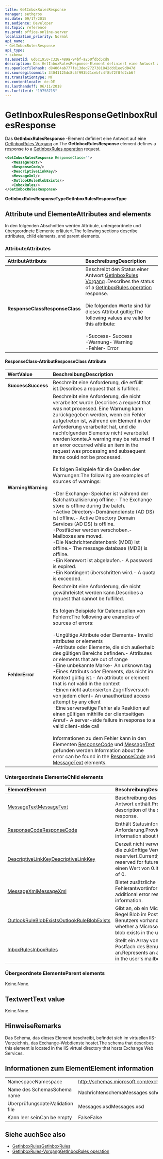 ```yaml
---
title: GetInboxRulesResponse
manager: sethgros
ms.date: 09/17/2015
ms.audience: Developer
ms.topic: reference
ms.prod: office-online-server
localization_priority: Normal
api_name:
- GetInboxRulesResponse
api_type:
- schema
ms.assetid: 6d6c1950-c328-489a-94bf-a250fdbd5cd9
description: Das GetInboxRulesResponse-Element definiert eine Antwort auf eine GetInboxRules Vorgang an.
ms.openlocfilehash: d84064ab777fe13ded7727381842ddd1ee9d047d
ms.sourcegitcommit: 34041125dc8c5f993b21cebfc4f8b72f0fd2cb6f
ms.translationtype: MT
ms.contentlocale: de-DE
ms.lasthandoff: 06/11/2018
ms.locfileid: "19758715"
---
```

# <a name="getinboxrulesresponse"></a><span data-ttu-id="fe310-103">GetInboxRulesResponse</span><span class="sxs-lookup"><span data-stu-id="fe310-103">GetInboxRulesResponse</span></span>

<span data-ttu-id="fe310-104">Das **GetInboxRulesResponse** -Element definiert eine Antwort auf eine [GetInboxRules Vorgang](getinboxrules-operation.md) an.</span><span class="sxs-lookup"><span data-stu-id="fe310-104">The **GetInboxRulesResponse** element defines a response to a [GetInboxRules operation](getinboxrules-operation.md) request.</span></span> 
  
```XML
<GetInboxRulesResponse ResponseClass="">
   <MessageText/>
   <ResponseCode/>
   <DescriptiveLinkKey/>
   <MessageXml/>
   <OutlookRuleBlobExists/>
   <InboxRules/>
</GetInboxRulesResponse>
```

 <span data-ttu-id="fe310-105">**GetInboxRulesResponseType**</span><span class="sxs-lookup"><span data-stu-id="fe310-105">**GetInboxRulesResponseType**</span></span>
## <a name="attributes-and-elements"></a><span data-ttu-id="fe310-106">Attribute und Elemente</span><span class="sxs-lookup"><span data-stu-id="fe310-106">Attributes and elements</span></span>

<span data-ttu-id="fe310-107">In den folgenden Abschnitten werden Attribute, untergeordnete und übergeordnete Elemente erläutert.</span><span class="sxs-lookup"><span data-stu-id="fe310-107">The following sections describe attributes, child elements, and parent elements.</span></span>
  
### <a name="attributes"></a><span data-ttu-id="fe310-108">Attribute</span><span class="sxs-lookup"><span data-stu-id="fe310-108">Attributes</span></span>

|<span data-ttu-id="fe310-109">**Attribut**</span><span class="sxs-lookup"><span data-stu-id="fe310-109">**Attribute**</span></span>|<span data-ttu-id="fe310-110">**Beschreibung**</span><span class="sxs-lookup"><span data-stu-id="fe310-110">**Description**</span></span>|
|:-----|:-----|
|<span data-ttu-id="fe310-111">**ResponseClass**</span><span class="sxs-lookup"><span data-stu-id="fe310-111">**ResponseClass**</span></span> <br/> | <span data-ttu-id="fe310-112">Beschreibt den Status einer Antwort [GetInboxRules Vorgang](getinboxrules-operation.md) .</span><span class="sxs-lookup"><span data-stu-id="fe310-112">Describes the status of a [GetInboxRules operation](getinboxrules-operation.md) response.</span></span> <br/><br/><span data-ttu-id="fe310-113">Die folgenden Werte sind für dieses Attribut gültig:</span><span class="sxs-lookup"><span data-stu-id="fe310-113">The following values are valid for this attribute:</span></span> <br/> <br/><span data-ttu-id="fe310-114">-Success</span><span class="sxs-lookup"><span data-stu-id="fe310-114">-  Success</span></span>  <br/><span data-ttu-id="fe310-115">-Warnung</span><span class="sxs-lookup"><span data-stu-id="fe310-115">-  Warning</span></span>  <br/><span data-ttu-id="fe310-116">-Fehler</span><span class="sxs-lookup"><span data-stu-id="fe310-116">-  Error</span></span>  <br/> |
   
#### <a name="responseclass-attribute"></a><span data-ttu-id="fe310-117">ResponseClass-Attribut</span><span class="sxs-lookup"><span data-stu-id="fe310-117">ResponseClass Attribute</span></span>

|<span data-ttu-id="fe310-118">**Wert**</span><span class="sxs-lookup"><span data-stu-id="fe310-118">**Value**</span></span>|<span data-ttu-id="fe310-119">**Beschreibung**</span><span class="sxs-lookup"><span data-stu-id="fe310-119">**Description**</span></span>|
|:-----|:-----|
|<span data-ttu-id="fe310-120">**Success**</span><span class="sxs-lookup"><span data-stu-id="fe310-120">**Success**</span></span> <br/> |<span data-ttu-id="fe310-121">Beschreibt eine Anforderung, die erfüllt ist.</span><span class="sxs-lookup"><span data-stu-id="fe310-121">Describes a request that is fulfilled.</span></span>  <br/> |
|<span data-ttu-id="fe310-122">**Warning**</span><span class="sxs-lookup"><span data-stu-id="fe310-122">**Warning**</span></span> <br/> | <span data-ttu-id="fe310-123">Beschreibt eine Anforderung, die nicht verarbeitet wurde.</span><span class="sxs-lookup"><span data-stu-id="fe310-123">Describes a request that was not processed.</span></span> <span data-ttu-id="fe310-124">Eine Warnung kann zurückgegeben werden, wenn ein Fehler aufgetreten ist, während ein Element in der Anforderung verarbeitet hat, und die nachfolgenden Elemente nicht verarbeitet werden konnte.</span><span class="sxs-lookup"><span data-stu-id="fe310-124">A warning may be returned if an error occurred while an item in the request was processing and subsequent items could not be processed.</span></span> <br/><br/><span data-ttu-id="fe310-125">Es folgen Beispiele für die Quellen der Warnungen:</span><span class="sxs-lookup"><span data-stu-id="fe310-125">The following are examples of sources of warnings:</span></span>  <br/><br/><span data-ttu-id="fe310-126">-Der Exchange-Speicher ist während der Batchaktualisierung offline.</span><span class="sxs-lookup"><span data-stu-id="fe310-126">-  The Exchange store is offline during the batch.</span></span>  <br/><span data-ttu-id="fe310-127">-Active Directory-Domänendienste (AD DS) ist offline.</span><span class="sxs-lookup"><span data-stu-id="fe310-127">-  Active Directory Domain Services (AD DS) is offline.</span></span>  <br/><span data-ttu-id="fe310-128">-Postfächer werden verschoben.</span><span class="sxs-lookup"><span data-stu-id="fe310-128">-  Mailboxes are moved.</span></span>  <br/><span data-ttu-id="fe310-129">-Die Nachrichtendatenbank (MDB) ist offline.</span><span class="sxs-lookup"><span data-stu-id="fe310-129">-  The message database (MDB) is offline.</span></span>  <br/><span data-ttu-id="fe310-130">-Ein Kennwort ist abgelaufen.</span><span class="sxs-lookup"><span data-stu-id="fe310-130">-  A password is expired.</span></span>  <br/><span data-ttu-id="fe310-131">-Ein Kontingent überschritten wird.</span><span class="sxs-lookup"><span data-stu-id="fe310-131">-  A quota is exceeded.</span></span>  <br/> |
|<span data-ttu-id="fe310-132">**Fehler**</span><span class="sxs-lookup"><span data-stu-id="fe310-132">**Error**</span></span> <br/> | <span data-ttu-id="fe310-133">Beschreibt eine Anforderung, die nicht gewährleistet werden kann.</span><span class="sxs-lookup"><span data-stu-id="fe310-133">Describes a request that cannot be fulfilled.</span></span> <br/><br/><span data-ttu-id="fe310-134">Es folgen Beispiele für Datenquellen von Fehlern:</span><span class="sxs-lookup"><span data-stu-id="fe310-134">The following are examples of sources of errors:</span></span>  <br/><br/><span data-ttu-id="fe310-135">-Ungültige Attribute oder Elemente</span><span class="sxs-lookup"><span data-stu-id="fe310-135">-  Invalid attributes or elements</span></span>  <br/><span data-ttu-id="fe310-136">-Attribute oder Elemente, die sich außerhalb des gültigen Bereichs befinden.</span><span class="sxs-lookup"><span data-stu-id="fe310-136">-  Attributes or elements that are out of range</span></span>  <br/><span data-ttu-id="fe310-137">-Eine unbekannte Marke</span><span class="sxs-lookup"><span data-stu-id="fe310-137">-  An unknown tag</span></span>  <br/><span data-ttu-id="fe310-138">-Eines Attributs oder Elements, das nicht im Kontext gültig ist.</span><span class="sxs-lookup"><span data-stu-id="fe310-138">-  An attribute or element that is not valid in the context</span></span>  <br/><span data-ttu-id="fe310-139">-Einen nicht autorisierten Zugriffsversuch von jedem client</span><span class="sxs-lookup"><span data-stu-id="fe310-139">-  An unauthorized access attempt by any client</span></span>  <br/><span data-ttu-id="fe310-140">-Eine serverseitige Fehler als Reaktion auf einen gültigen mithilfe der clientseitigen Anruf</span><span class="sxs-lookup"><span data-stu-id="fe310-140">-  A server-side failure in response to a valid client-side call</span></span>  <br/><br/>  <span data-ttu-id="fe310-141">Informationen zu dem Fehler kann in den Elementen [ResponseCode](responsecode.md) und [MessageText](messagetext.md) gefunden werden.</span><span class="sxs-lookup"><span data-stu-id="fe310-141">Information about the error can be found in the [ResponseCode](responsecode.md) and [MessageText](messagetext.md) elements.</span></span>  <br/> |
   
### <a name="child-elements"></a><span data-ttu-id="fe310-142">Untergeordnete Elemente</span><span class="sxs-lookup"><span data-stu-id="fe310-142">Child elements</span></span>

|<span data-ttu-id="fe310-143">**Element**</span><span class="sxs-lookup"><span data-stu-id="fe310-143">**Element**</span></span>|<span data-ttu-id="fe310-144">**Beschreibung**</span><span class="sxs-lookup"><span data-stu-id="fe310-144">**Description**</span></span>|
|:-----|:-----|
|[<span data-ttu-id="fe310-145">MessageText</span><span class="sxs-lookup"><span data-stu-id="fe310-145">MessageText</span></span>](messagetext.md) <br/> |<span data-ttu-id="fe310-146">Beschreibung des Status der Antwort enthält.</span><span class="sxs-lookup"><span data-stu-id="fe310-146">Provides text description of the status of the response.</span></span>  <br/> |
|[<span data-ttu-id="fe310-147">ResponseCode</span><span class="sxs-lookup"><span data-stu-id="fe310-147">ResponseCode</span></span>](responsecode.md) <br/> |<span data-ttu-id="fe310-148">Enthält Statusinformationen über die Anforderung.</span><span class="sxs-lookup"><span data-stu-id="fe310-148">Provides status information about the request.</span></span>  <br/> |
|[<span data-ttu-id="fe310-149">DescriptiveLinkKey</span><span class="sxs-lookup"><span data-stu-id="fe310-149">DescriptiveLinkKey</span></span>](descriptivelinkkey.md) <br/> |<span data-ttu-id="fe310-150">Derzeit nicht verwendet und ist für die zukünftige Verwendung reserviert.</span><span class="sxs-lookup"><span data-stu-id="fe310-150">Currently unused and is reserved for future use.</span></span> <span data-ttu-id="fe310-151">Es enthält einen Wert von 0.</span><span class="sxs-lookup"><span data-stu-id="fe310-151">It contains a value of 0.</span></span>  <br/> |
|[<span data-ttu-id="fe310-152">MessageXml</span><span class="sxs-lookup"><span data-stu-id="fe310-152">MessageXml</span></span>](messagexml.md) <br/> |<span data-ttu-id="fe310-153">Bietet zusätzliche Fehlerantwortinformationen.</span><span class="sxs-lookup"><span data-stu-id="fe310-153">Provides additional error response information.</span></span>  <br/> |
|[<span data-ttu-id="fe310-154">OutlookRuleBlobExists</span><span class="sxs-lookup"><span data-stu-id="fe310-154">OutlookRuleBlobExists</span></span>](outlookruleblobexists.md) <br/> |<span data-ttu-id="fe310-155">Gibt an, ob ein Microsoft Outlook-Regel Blob im Postfach des Benutzers vorhanden ist.</span><span class="sxs-lookup"><span data-stu-id="fe310-155">Indicates whether a Microsoft Outlook rule blob exists in the user's mailbox.</span></span>  <br/> |
|[<span data-ttu-id="fe310-156">InboxRules</span><span class="sxs-lookup"><span data-stu-id="fe310-156">InboxRules</span></span>](inboxrules.md) <br/> |<span data-ttu-id="fe310-157">Stellt ein Array von Regeln in das Postfach des Benutzers an.</span><span class="sxs-lookup"><span data-stu-id="fe310-157">Represents an array of the rules in the user's mailbox.</span></span>  <br/> |
   
### <a name="parent-elements"></a><span data-ttu-id="fe310-158">Übergeordnete Elemente</span><span class="sxs-lookup"><span data-stu-id="fe310-158">Parent elements</span></span>

<span data-ttu-id="fe310-159">Keine.</span><span class="sxs-lookup"><span data-stu-id="fe310-159">None.</span></span>
  
## <a name="text-value"></a><span data-ttu-id="fe310-160">Textwert</span><span class="sxs-lookup"><span data-stu-id="fe310-160">Text value</span></span>

<span data-ttu-id="fe310-161">Keine.</span><span class="sxs-lookup"><span data-stu-id="fe310-161">None.</span></span>
  
## <a name="remarks"></a><span data-ttu-id="fe310-162">Hinweise</span><span class="sxs-lookup"><span data-stu-id="fe310-162">Remarks</span></span>

<span data-ttu-id="fe310-163">Das Schema, das dieses Element beschreibt, befindet sich im virtuellen IIS-Verzeichnis, das Exchange-Webdienste hostet.</span><span class="sxs-lookup"><span data-stu-id="fe310-163">The schema that describes this element is located in the IIS virtual directory that hosts Exchange Web Services.</span></span>
  
## <a name="element-information"></a><span data-ttu-id="fe310-164">Informationen zum Element</span><span class="sxs-lookup"><span data-stu-id="fe310-164">Element information</span></span>

|||
|:-----|:-----|
|<span data-ttu-id="fe310-165">Namespace</span><span class="sxs-lookup"><span data-stu-id="fe310-165">Namespace</span></span>  <br/> |http://schemas.microsoft.com/exchange/services/2006/messages  <br/> |
|<span data-ttu-id="fe310-166">Name des Schemas</span><span class="sxs-lookup"><span data-stu-id="fe310-166">Schema name</span></span>  <br/> |<span data-ttu-id="fe310-167">Nachrichtenschema</span><span class="sxs-lookup"><span data-stu-id="fe310-167">Messages schema</span></span>  <br/> |
|<span data-ttu-id="fe310-168">Überprüfungsdatei</span><span class="sxs-lookup"><span data-stu-id="fe310-168">Validation file</span></span>  <br/> |<span data-ttu-id="fe310-169">Messages.xsd</span><span class="sxs-lookup"><span data-stu-id="fe310-169">Messages.xsd</span></span>  <br/> |
|<span data-ttu-id="fe310-170">Kann leer sein</span><span class="sxs-lookup"><span data-stu-id="fe310-170">Can be empty</span></span>  <br/> |<span data-ttu-id="fe310-171">False</span><span class="sxs-lookup"><span data-stu-id="fe310-171">False</span></span>  <br/> |
   
## <a name="see-also"></a><span data-ttu-id="fe310-172">Siehe auch</span><span class="sxs-lookup"><span data-stu-id="fe310-172">See also</span></span>

- [<span data-ttu-id="fe310-173">GetInboxRules</span><span class="sxs-lookup"><span data-stu-id="fe310-173">GetInboxRules</span></span>](getinboxrules.md)
- [<span data-ttu-id="fe310-174">GetInboxRules-Vorgang</span><span class="sxs-lookup"><span data-stu-id="fe310-174">GetInboxRules operation</span></span>](getinboxrules-operation.md)

